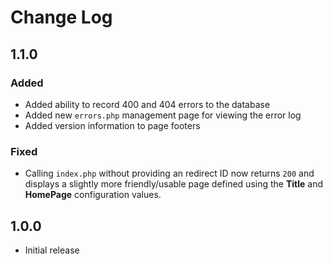 Change Log
==========

1.1.0
-----

### Added
* Added ability to record 400 and 404 errors to the database
* Added new `errors.php` management page for viewing the error log
* Added version information to page footers

### Fixed
* Calling `index.php` without providing an redirect ID now returns `200` and displays a slightly more friendly/usable page defined using the **Title** and **HomePage** configuration values.

1.0.0
-----
* Initial release